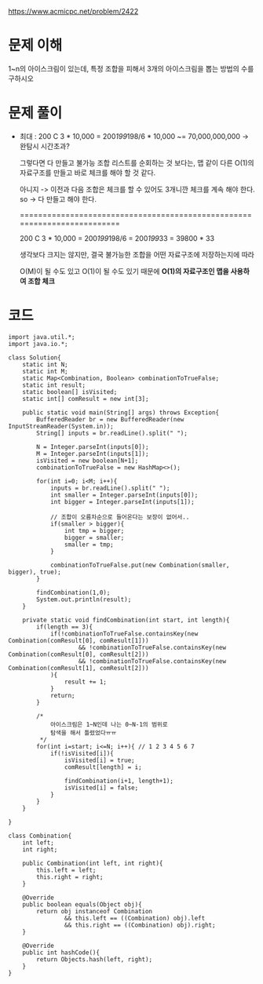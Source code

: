 https://www.acmicpc.net/problem/2422

# 문제 이해
1~n의 아이스크림이 있는데, 특정 조합을 피해서 3개의 아이스크림을 뽑는 방법의 수를 구하시오

# 문제 풀이
- 최대 : 200 C 3 * 10,000 = 200*199*198/6 * 10,000 ~= 70,000,000,000 -> 완탐시 시간초과?

	그렇다면 다 만들고 불가능 조합 리스트를 순회하는 것 보다는,
	맵 같이 다른 O(1)의 자료구조를 만들고 바로 체크를 해야 할 것 같다.

	 아니지 -> 이전과 다음 조합은 체크를 할 수 있어도 3개니깐 체크를 계속 해야 한다.
	 so -> 다 만들고 해야 한다.

     =========================================================================

	 200 C 3 * 10,000 = 200*199*198/6 = 200*199*33 = 39800 * 33
  
	 생각보다 크지는 않지만, 결국 불가능한 조합을 어떤 자료구조에 저장하는지에 따라
  
	 O(M)이 될 수도 있고 O(1)이 될 수도 있기 때문에 __O(1)의 자료구조인 맵을 사용하여 조합 체크__



# 코드

```
import java.util.*;
import java.io.*;

class Solution{
    static int N;
    static int M;
    static Map<Combination, Boolean> combinationToTrueFalse;
    static int result;
    static boolean[] isVisited;
    static int[] comResult = new int[3];

    public static void main(String[] args) throws Exception{
        BufferedReader br = new BufferedReader(new InputStreamReader(System.in));
        String[] inputs = br.readLine().split(" ");

        N = Integer.parseInt(inputs[0]);
        M = Integer.parseInt(inputs[1]);
        isVisited = new boolean[N+1];
        combinationToTrueFalse = new HashMap<>();

        for(int i=0; i<M; i++){
            inputs = br.readLine().split(" ");
            int smaller = Integer.parseInt(inputs[0]);
            int bigger = Integer.parseInt(inputs[1]);

            // 조합이 오름차순으로 들어온다는 보장이 없어서..
            if(smaller > bigger){
                int tmp = bigger;
                bigger = smaller;
                smaller = tmp;
            }

            combinationToTrueFalse.put(new Combination(smaller, bigger), true);
        }

        findCombination(1,0);
        System.out.println(result);
    }

    private static void findCombination(int start, int length){
        if(length == 3){
            if(!combinationToTrueFalse.containsKey(new Combination(comResult[0], comResult[1]))
                    && !combinationToTrueFalse.containsKey(new Combination(comResult[0], comResult[2]))
                    && !combinationToTrueFalse.containsKey(new Combination(comResult[1], comResult[2]))
            ){
                result += 1;
            }
            return;
        }

        /*
            아이스크림은 1~N인데 나는 0~N-1의 범위로
            탐색을 해서 틀렸었다ㅠㅠ
         */
        for(int i=start; i<=N; i++){ // 1 2 3 4 5 6 7
            if(!isVisited[i]){
                isVisited[i] = true;
                comResult[length] = i;

                findCombination(i+1, length+1);
                isVisited[i] = false;
            }
        }
    }

}

class Combination{
    int left;
    int right;

    public Combination(int left, int right){
        this.left = left;
        this.right = right;
    }

    @Override
    public boolean equals(Object obj){
        return obj instanceof Combination
                && this.left == ((Combination) obj).left
                && this.right == ((Combination) obj).right;
    }

    @Override
    public int hashCode(){
        return Objects.hash(left, right);
    }
}

  ```
